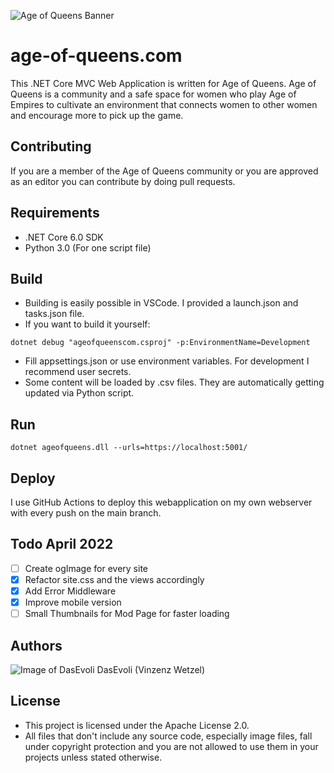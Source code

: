 ![Age of Queens Banner](https://i.imgur.com/0TY1zSa.png)

# age-of-queens.com
This .NET Core MVC Web Application is written for Age of Queens. Age of Queens is a community and a safe space for women who play Age of Empires to cultivate an environment that connects women to other women and encourage more to pick up the game.

## Contributing
If you are a member of the Age of Queens community or you are approved as an editor you can contribute by doing pull requests.

## Requirements
* .NET Core 6.0 SDK
* Python 3.0 (For one script file)

## Build
* Building is easily possible in VSCode. I provided a launch.json and tasks.json file.
* If you want to build it yourself:
```
dotnet debug "ageofqueenscom.csproj" -p:EnvironmentName=Development
```
* Fill appsettings.json or use environment variables. For development I recommend user secrets.
* Some content will be loaded by .csv files. They are automatically getting updated via Python script.

## Run
```
dotnet ageofqueens.dll --urls=https://localhost:5001/
```

## Deploy
I use GitHub Actions to deploy this webapplication on my own webserver with every push on the main branch.

## Todo April 2022
- [ ] Create ogImage for every site
- [X] Refactor site.css and the views accordingly
- [X] Add Error Middleware
- [X] Improve mobile version
- [ ] Small Thumbnails for Mod Page for faster loading

## Authors
![Image of DasEvoli](https://i.imgur.com/xNcLWUT.png) DasEvoli (Vinzenz Wetzel)

## License
* This project is licensed under the Apache License 2.0.
* All files that don't include any source code, especially image files, fall under copyright protection and you are not allowed to use them in your projects unless stated otherwise.

